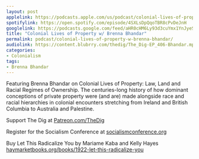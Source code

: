 ```yaml
---
layout: post
applelink: https://podcasts.apple.com/us/podcast/colonial-lives-of-property-w-brenna-bhandar/id1043245989?i=1000615638890
spotifylink: https://open.spotify.com/episode/4SXLsDpQqoTBR8cPvDeJnH
googlelink: https://podcasts.google.com/feed/aHR0cHM6Ly93d3cuYmx1YnJyeS5jb20vZmVlZHMvdGhlZGlnLnhtbA/episode/aHR0cHM6Ly90aGVkaWcuYmx1YnJyeS5uZXQvP3A9MjQxOQ?sa=X&ved=0CAUQkfYCahcKEwi44f7r1b-AAxUAAAAAHQAAAAAQNg
title: "Colonial Lives of Property w/ Brenna Bhandar"
permalink: podcast/colonial-lives-of-property-w-brenna-bhandar/
audiolink: https://content.blubrry.com/thedig/The_Dig-EP_406-Bhandar.mp3
categories:
- Colonialism
tags:
- Brenna Bhandar
---
```

Featuring Brenna Bhandar on Colonial Lives of Property: Law, Land and Racial Regimes of Ownership. The centuries-long history of how dominant conceptions of private property were (and are) made alongside race and racial hierarchies in colonial encounters stretching from Ireland and British Columbia to Australia and Palestine.

Support The Dig at [Patreon.com/TheDig](Patreon.com/TheDig)

Register for the Socialism Conference at [socialismconference.org](socialismconference.org)

Buy Let This Radicalize You by Mariame Kaba and Kelly Hayes [haymarketbooks.org/books/1922-let-this-radicalize-you](haymarketbooks.org/books/1922-let-this-radicalize-you)
